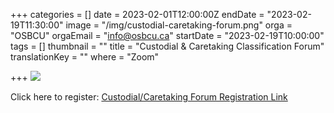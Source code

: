 +++
categories = []
date = 2023-02-01T12:00:00Z
endDate = "2023-02-19T11:30:00"
image = "/img/custodial-caretaking-forum.png"
orga = "OSBCU"
orgaEmail = "info@osbcu.ca"
startDate = "2023-02-19T10:00:00"
tags = []
thumbnail = ""
title = "Custodial & Caretaking Classification Forum"
translationKey = ""
where = "Zoom"

+++
![](/img/custodial-caretaking-forum.png)

Click here to register: [Custodial/Caretaking Forum Registration Link](https://us02web.zoom.us/meeting/register/tZMlde-urDkoG9Ts7Z-GtN8BwgzPyn-4Rtmu)